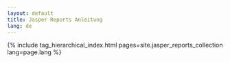```yaml
---
layout: default
title: Jasper Reports Anleitung
lang: de
---
```


{% include tag_hierarchical_index.html pages=site.jasper_reports_collection lang=page.lang %}

